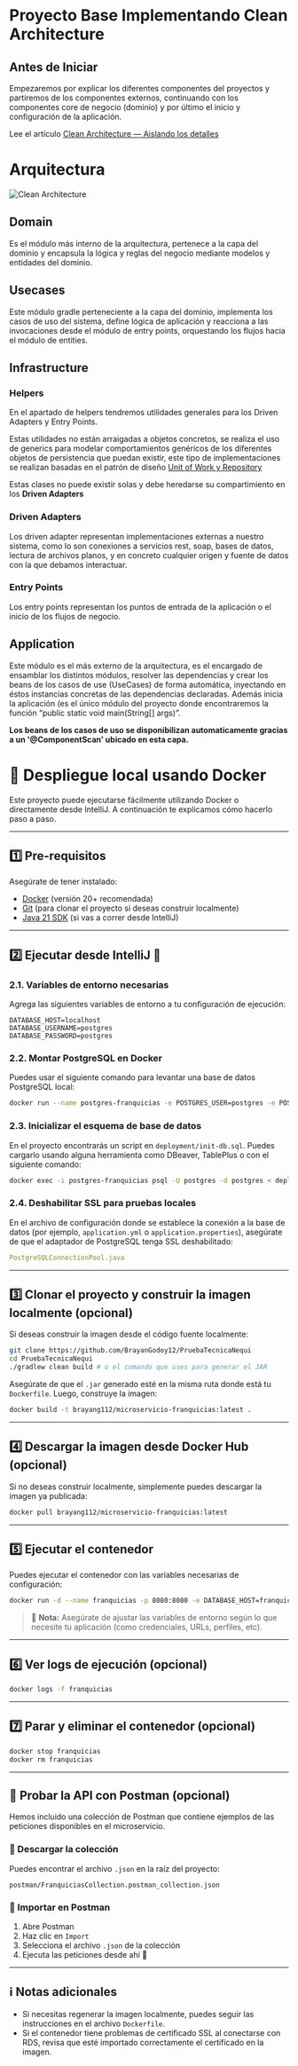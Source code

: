 # Proyecto Base Implementando Clean Architecture

## Antes de Iniciar

Empezaremos por explicar los diferentes componentes del proyectos y partiremos de los componentes externos, continuando con los componentes core de negocio (dominio) y por último el inicio y configuración de la aplicación.

Lee el artículo [Clean Architecture — Aislando los detalles](https://medium.com/bancolombia-tech/clean-architecture-aislando-los-detalles-4f9530f35d7a)

# Arquitectura

![Clean Architecture](https://miro.medium.com/max/1400/1*ZdlHz8B0-qu9Y-QO3AXR_w.png)

## Domain

Es el módulo más interno de la arquitectura, pertenece a la capa del dominio y encapsula la lógica y reglas del negocio mediante modelos y entidades del dominio.

## Usecases

Este módulo gradle perteneciente a la capa del dominio, implementa los casos de uso del sistema, define lógica de aplicación y reacciona a las invocaciones desde el módulo de entry points, orquestando los flujos hacia el módulo de entities.

## Infrastructure

### Helpers

En el apartado de helpers tendremos utilidades generales para los Driven Adapters y Entry Points.

Estas utilidades no están arraigadas a objetos concretos, se realiza el uso de generics para modelar comportamientos
genéricos de los diferentes objetos de persistencia que puedan existir, este tipo de implementaciones se realizan
basadas en el patrón de diseño [Unit of Work y Repository](https://medium.com/@krzychukosobudzki/repository-design-pattern-bc490b256006)

Estas clases no puede existir solas y debe heredarse su compartimiento en los **Driven Adapters**

### Driven Adapters

Los driven adapter representan implementaciones externas a nuestro sistema, como lo son conexiones a servicios rest,
soap, bases de datos, lectura de archivos planos, y en concreto cualquier origen y fuente de datos con la que debamos
interactuar.

### Entry Points

Los entry points representan los puntos de entrada de la aplicación o el inicio de los flujos de negocio.

## Application

Este módulo es el más externo de la arquitectura, es el encargado de ensamblar los distintos módulos, resolver las dependencias y crear los beans de los casos de use (UseCases) de forma automática, inyectando en éstos instancias concretas de las dependencias declaradas. Además inicia la aplicación (es el único módulo del proyecto donde encontraremos la función “public static void main(String[] args)”.

**Los beans de los casos de uso se disponibilizan automaticamente gracias a un '@ComponentScan' ubicado en esta capa.**

# 🐳 Despliegue local usando Docker

Este proyecto puede ejecutarse fácilmente utilizando Docker o directamente desde IntelliJ. A continuación te explicamos cómo hacerlo paso a paso.

---

## 1️⃣ Pre-requisitos

Asegúrate de tener instalado:

* [Docker](https://www.docker.com/get-started) (versión 20+ recomendada)
* [Git](https://git-scm.com/) (para clonar el proyecto si deseas construir localmente)
* [Java 21 SDK](https://adoptium.net/) (si vas a correr desde IntelliJ)

---

## 2️⃣ Ejecutar desde IntelliJ 🧠

### 2.1. Variables de entorno necesarias

Agrega las siguientes variables de entorno a tu configuración de ejecución:

```
DATABASE_HOST=localhost
DATABASE_USERNAME=postgres
DATABASE_PASSWORD=postgres
```

### 2.2. Montar PostgreSQL en Docker

Puedes usar el siguiente comando para levantar una base de datos PostgreSQL local:

```bash
docker run --name postgres-franquicias -e POSTGRES_USER=postgres -e POSTGRES_PASSWORD=postgres -p 5432:5432 -d postgres:14
```

### 2.3. Inicializar el esquema de base de datos

En el proyecto encontrarás un script en `deployment/init-db.sql`. Puedes cargarlo usando alguna herramienta como DBeaver, TablePlus o con el siguiente comando:

```bash
docker exec -i postgres-franquicias psql -U postgres -d postgres < deployment/init-db.sql
```

### 2.4. Deshabilitar SSL para pruebas locales

En el archivo de configuración donde se establece la conexión a la base de datos (por ejemplo, `application.yml` o `application.properties`), asegúrate de que el adaptador de PostgreSQL tenga SSL deshabilitado:

```yaml
PostgreSQLConnectionPool.java
```

---

## 3️⃣ Clonar el proyecto y construir la imagen localmente (opcional)

Si deseas construir la imagen desde el código fuente localmente:

```bash
git clone https://github.com/BrayanGodoy12/PruebaTecnicaNequi
cd PruebaTecnicaNequi
./gradlew clean build # o el comando que uses para generar el JAR
```

Asegúrate de que el `.jar` generado esté en la misma ruta donde está tu `Dockerfile`. Luego, construye la imagen:

```bash
docker build -t brayang112/microservicio-franquicias:latest .
```

---

## 4️⃣ Descargar la imagen desde Docker Hub (opcional)

Si no deseas construir localmente, simplemente puedes descargar la imagen ya publicada:

```bash
docker pull brayang112/microservicio-franquicias:latest
```

---

## 5️⃣ Ejecutar el contenedor

Puedes ejecutar el contenedor con las variables necesarias de configuración:

```bash
docker run -d --name franquicias -p 8080:8080 -e DATABASE_HOST=franquicias-db.cgps4ca6uu8j.us-east-1.rds.amazonaws.com -e DATABASE_USERNAME=postgres  -e DATABASE_PASSWORD=postgres brayang112/microservicio-franquicias:latest
```

> 🧠 **Nota:** Asegúrate de ajustar las variables de entorno según lo que necesite tu aplicación (como credenciales, URLs, perfiles, etc).

---

## 6️⃣ Ver logs de ejecución (opcional)

```bash
docker logs -f franquicias
```

---

## 7️⃣ Parar y eliminar el contenedor (opcional)

```bash
docker stop franquicias
docker rm franquicias
```

---

## 🔎 Probar la API con Postman (opcional)

Hemos incluido una colección de Postman que contiene ejemplos de las peticiones disponibles en el microservicio.

### 📅 Descargar la colección

Puedes encontrar el archivo `.json` en la raíz del proyecto:

```
postman/FranquiciasCollection.postman_collection.json
```

### 📂 Importar en Postman

1. Abre Postman
2. Haz clic en `Import`
3. Selecciona el archivo `.json` de la colección
4. Ejecuta las peticiones desde ahí 🚀

---

## ℹ️ Notas adicionales

* Si necesitas regenerar la imagen localmente, puedes seguir las instrucciones en el archivo `Dockerfile`.
* Si el contenedor tiene problemas de certificado SSL al conectarse con RDS, revisa que esté importado correctamente el certificado en la imagen.


